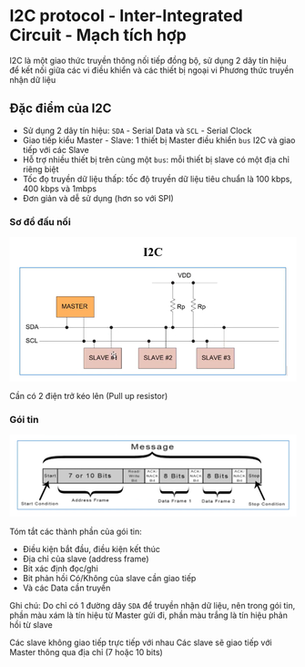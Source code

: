 # I2C protocol - Inter-Integrated Circuit - Mạch tích hợp

I2C là một giao thức truyền thông nối tiếp đồng bộ, sử dụng 2 dây tín hiệu để kết nối giữa các vi điều khiển và các thiết bị ngoại vi
Phương thức truyền nhận dữ liệu 

## Đặc điểm của I2C

- Sử dụng 2 dây tín hiệu: `SDA` - Serial Data và `SCL` - Serial Clock
- Giao tiếp kiểu Master - Slave: 1 thiết bị Master điều khiển `bus` I2C và giao tiếp với các Slave
- Hỗ trợ nhiều thiết bị trên cùng một `bus`: mỗi thiết bị slave có một địa chỉ riêng biệt
- Tốc đọ truyền dữ liệu thấp: tốc độ truyền dữ liệu tiêu chuẩn là 100 kbps, 400 kbps và 1mbps
- Đơn giản và dễ sử dụng (hơn so với SPI)

### Sơ đồ đấu nối

![alt text](image.png)

Cần có 2 điện trở kéo lên (Pull up resistor)

### Gói tin 

![alt text](image-1.png)

Tóm tắt các thành phần của gói tin:
- Điều kiện bắt đầu, điều kiện kết thúc
- Địa chỉ của slave (address frame)
- Bit xác định đọc/ghi
- Bit phản hồi Có/Không của slave cần giao tiếp
- Và các Data cần truyền

Ghi chú: Do chỉ có 1 đường dây `SDA` để truyền nhận dữ liệu, nên trong gói tin, phần màu xám là tín hiệu từ Master gửi đi, phần màu trắng là tín hiệu phản hồi từ slave

Các slave không giao tiếp trực tiếp với nhau
Các slave sẽ giao tiếp với Master thông qua địa chỉ (7 hoặc 10 bits)

